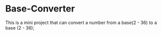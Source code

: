 # Base-Converter
This is a mini project that can convert a number from a base(2 - 36) to a base (2 - 36);

